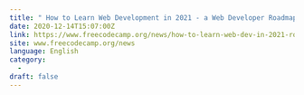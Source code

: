 ```yaml
---
title: " How to Learn Web Development in 2021 - a Web Developer Roadmap "
date: 2020-12-14T15:07:00Z
link: https://www.freecodecamp.org/news/how-to-learn-web-dev-in-2021-roadmap/?utm_medium=RSS&utm_source=news.12bit.vn
site: www.freecodecamp.org/news
language: English
category:
  -   
draft: false
---
```

